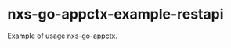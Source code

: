 # nxs-go-appctx-example-restapi

Example of usage [nxs-go-appctx](https://github.com/nixys/nxs-go-appctx).
